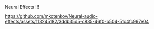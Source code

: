 Neural Effects !!!


https://github.com/mkotenkov/Neural-audio-effects/assets/113245182/3ddb35d5-c835-46f0-b504-51c4fc997e04

